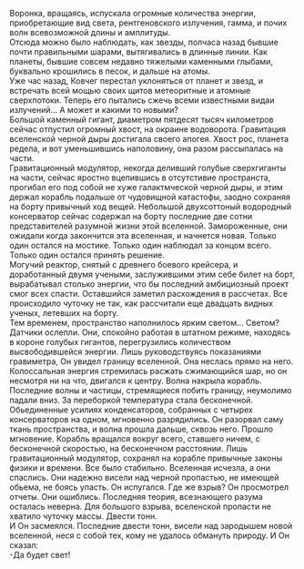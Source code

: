 Воронка, вращаясь, испускала огромные количества энергии, приобретающие вид света, рентгеновского излучения, гамма, и почих волн всевозможной длины и амплитуды.  
Отсюда можно было наблюдать, как звезды, полчаса назад бывшие почти правильными шарами, вытягивались в длинные линии. Как планеты, бывшие совсем недавно тяжелыми каменными глыбами, буквально крошились в песок, и дальше на атомы.  
Уже час назад, Ковчег перестал уклоняться от планет и звезд, и встречать всей мощью своих щитов метеоритные и атомные сверхпотоки. Теперь его пытались сжечь всеми известными видаи излучений... А может и какими то новыми?  
Большой каменный гигант, диаметром пятдесят тысяч километров сейчас отпустил огромный хвост, на окраине водоворота. Гравитация вселенской черной дыры достигала своего апогея. Хвост рос, планета редела, и вот уменьшившись наполовину, она разом рассыпалась на части.  
Гравитационный модулятор, некогда деливший голубые сверхгиганты на части, сейчас яростно вцепившись в отсутстивие пространста, прогибал его под собой не хуже галактмческой черной дыры, и этим держал корабль подальше от чудовищной катастофы, заодно сохраняя на борту привычный ход вещей. Небольшой двухсоттоный водородный консерватор сейчас содержал на борту последние две сотни представителей разумной жизни этой вселенной. Замороженные, они ожидали когда закончится эта вселенная, и начнется новая. Только один остался на мостике. Только один наблюдал за концом всего. Только один остался принять решение.  
Могучий реактор, снятый с древнего боевого крейсера, и доработанный двумя учеными, заслужившими этим себе билет на борт, вырабатывал столько энергии, что бы последний амбициозный проект смог всех спасти. Оставшийся заметил расхождения в рассчетах. Все происходило чуточку не так, как рассчитали еще двадцать видных ученых, летевших на борту.  
Тем временем, пространство наполнилось ярким светом... Светом? Датчики ослепли. Они, спокойно работая в штатном режиме, находясь в короне голубых гигантов, перегрузились количеством высвободившейся энергии. Лишь руководствуясь показаниями гравиметра, Он увидел границу вселенной. Она неслась прямо на него. Колоссальная энергия стремилась расжать сжимающийся шар, но он несмотря ни на что, двигался к центру. Волна накрыла корабль. Последние волны и частицы, стремящиеся побить границу, неумолимо падали вниз. За переборкой температура стала бесконечной. Обьединенные усилиях конденсаторов, собранных с четырех консерваторов на одном, мгновенно разрядились. Он разорвал саму ткань пространства, и волна прошла дальше, сквозь него. Прошло мгновение. Корабль вращался вокруг всего, ставшего ничем, с бесконечной скоростью, на бесконечном расстоянии. Лишь гравитационный модулятор, сохранял на корабле привычные законы физики и времени. Все было стабильно. Вселенная исчезла, а они спаслись. Они надежно висели над черной пропастью, не имеющей обьема, не боясь упасть. Он испугался. Где же взрыв? Он просмотрел отчеты. Они ошиблись. Последняя теория, всезнающего разума осталась неверна. Для большого взрыва, вселенской пропасти не хватило чуточку массы. Двести тонн.  
И Он засмеялся. Последние двести тонн, висели над зародышем новой вселенной, неся с собой тех, кому не удалось обмануть природу. И Он сказал:  
-Да будет свет!